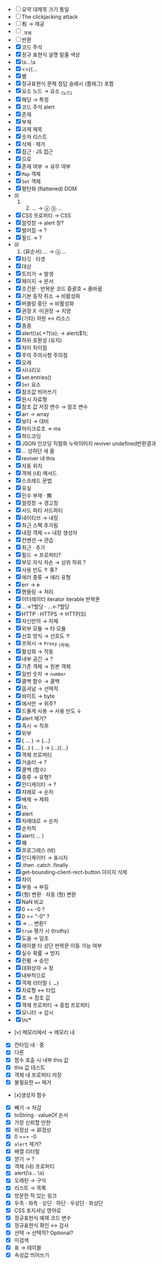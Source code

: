 - [ ] 요약 대제목 크기 통일
- [ ] The clickjacking attack
- [ ] 有 → 제공
- [ ] <sub>.*객체.*</sub>
- [ ] 반환
- [x] 코드 주석
- [x] 정규 표현식 설명 밑줄 색상
- [x] \s…\s
- [x] <>({…
- [x] 별
- [x] 정규표현식 문제 정답 슬래시 (플래그) 포함
- [x] 요소 노드 → 요소 <sub>(노드)</sub>
- [x] 해당 → 특정
- [x] 코드 주석 alert
- [x] 존재
- [x] 부재
- [x] 과제 제목
- [x] 숫자 리스트
- [x] 삭제 · 제거
- [x] 접근 · JS 접근
- [x] 으로
- [x] 존재 여부 → 유무 여부
- [x] `Map` 객체
- [x] `Set` 객체
- [x] 평탄화 (flattened) DOM
- [x] 1. 2. … → ⓐ ⓑ …
- [x] CSS 프로퍼티 → CSS
- [x] 얼럿창 → alert 창?
- [x] 벌어짐 → ?
- [x] 필드 → ?
- [x] 1. (非순서) … → ⓐ …
- [x] 타깃 · 타겟
- [x] 대상
- [x] 트리거 → 발생
- [x] 페이지 → 문서
- [x] 조건문 · 반복문 코드 중괄호 + 줄바꿈
- [x] 기본 동작 취소 → 비활성화
- [x] 버블링 중단 → 비활성화
- [x] 권장 X ·미권장 → 지양
- [x] (기타) 자원 ↔ 리소스
- [x] 종종
- [x] alert\(\s(.+?)\s\); → alert($1);
- [x] 하위 호환성 (유지)
- [x] 차이 차이점
- [x] 주의 주의사항 주의점
- [x] 오래
- [x] 시나리오
- [x] set.entries()
- [x] `Set` 요소
- [x] 참조값 띄어쓰기
- [x] 원시 자료형
- [x] 참조 값 저장 변수 → 참조 변수
- [x] arr → array
- [x] 보다 → 대비
- [x] 마이크로초 → ms
- [x] 하드코딩
- [x] JSON 인코딩 직렬화 누락이미지 reviver undefined반환결과
- [x] … 상하단 새 줄
- [x] reviver 내 this
- [x] 자동 위치
- [x] 객체 (내) 메서드
- [x] 스프레드 문법
- [x] 유실
- [x] 인수 부재 · 無
- [x] 얼럿창 → 경고창
- [x] 서드 파티 서드파티
- [x] 네이티브 → 내장
- [x]  최근 스펙 추가됨
- [x] 내장 객체 == 내장 생성자
- [x] 컨벤션 → 관습
- [x] 최근 · 추가
- [x] 필드 → 프로퍼티?
- [x] 부모 자식 자손 →  상위 하위 ?
- [x] 사용 빈도 ↑ 多?
- [x] 에러 종류 → 에러 유형
- [x] err → e
- [x] 핸들링 → 처리
- [x] 이터레이터 iterator iterable 반복문
- [x] …→?할당 · …←?할당
- [x] HTTP · HTTPS → HTTP\[S\]
- [x] 자신만의 → 자체
- [x] 외부 모듈 → 타 모듈
- [x] 선호 방식 → 선호도 ↑
- [x] 프락시 → `Proxy` <sub>(객체)</sub>
- [x] 활성화 → 작동
- [x] 내부 공간 → ?
- [x] 기존 객체 → 원본 객체
- [x] 일반 숫자 → `number`
- [x] 콜백 함수 → 콜백
- [x] 옵셔널 → 선택적
- [x] 바이트 → byte
- [x] 에서만 → 위주?
- [x] 드물게 사용 → 사용 빈도 ↓
- [x] alert 제거?
- [x] 즉시 → 직후
- [x] 외부
- [x] { … } → {…}
- [x] (…) { … } → (…){…}
- [x] 객체 프로퍼티
- [x] 거슬러 → ?
- [x] 콜백 (함수)
- [x] 종류 → 유형?
- [x] 인디케이터 → ?
- [x] 차례로 → 순차
- [x] 배제 → 제외
- [x] \s;
- [x] alert
- [x] 차례대로 → 순차
- [x] 순차적
- [x] alert( … )
- [x] 쨰
- [x] 프로그레스 (바)
- [x] 인디케이터 → 표시자
- [x] .then .catch .finally
- [x] get-bounding-client-rect-button 이미지 삭제
- [x] 차이
- [x] 부동 → 부등
- [x] (형) 변환 · 자동 (형) 변환
- [x] NaN 비교
- [x] 0 == -0 ?
- [x] 0 == "-0" ?
- [x] → … 변환?
- [x] `true` 평가 시 (truthy)
- [x] 도움 → 일조
- [x] 레이블 타 상단 반복문 이동 가능 여부
- [x] 실수 확률 → 방지
- [x] 컨펌 → 승인
- [x] 대화상자 → 창
- [x] 내부적으로
- [x] 객체 리터럴 `{ …}`
- [x] 자료형 ↔ 타입
- [x] 조 → 참조 값
- [x] 객제 프로퍼티 → 중첩 프로퍼티
- [x] 모니터 → 감시
- [x] \n/*
- [v] 메모리에서 → 메모리 내
- [x] 런타임 내 · 중
- [x] 다른
- [x] 함수 호출 시 내부 this 값
- [x] this 값 테스트
- [x] 객체 내 프로퍼티 저장
- [x] 불필요한 `=>` 제거
- [x]생성자 함수
- [x] 빼기 → 차감
- [x] toString · valueOf 순서
- [x] 가장 신뢰할 만한
- [x] 비정상 → 非정상
- [x] 0 === -0
- [x] `alert` 제거?
- [x] 배열 리터럴
- [x] 얻기 → ?
- [x] 객체 (내) 프로퍼티
- [x] alert(\s… \s)
- [x] 오래된 → 구식
- [x] 리스트 → 목록
- [x] 방문한 적 있는 링크
- [x] 우측 · 좌측 · 상단 · 하단 · 우상단 · 좌상단
- [x] CSS 포지셔닝 영어로
- [x] 정규표현식 예제 코드 변수
- [x] 정규표현식 확인 ↔ 검사
- [x] 선택 → 선택적? Optional?
- [x] 미검색
- [x] 표 → 테이블
- [x] 속성값 띄어쓰기
